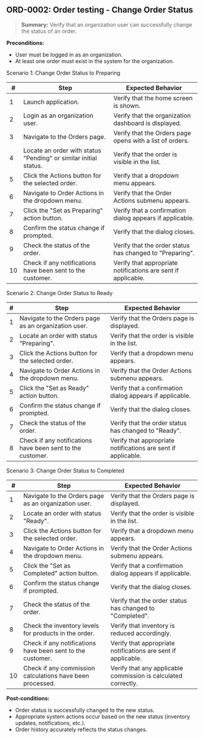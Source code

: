 ## **ORD-0002:** Order testing - Change Order Status

> **Summary:** Verify that an organization user can successfully change the status of an order.

**Preconditions:**

- User must be logged in as an organization.
- At least one order must exist in the system for the organization.

Scenario 1: Change Order Status to Preparing

| #   | Step                                                             | Expected Behavior                                             |
| --- | ---------------------------------------------------------------- | ------------------------------------------------------------- |
| 1   | Launch application.                                              | Verify that the home screen is shown.                         |
| 2   | Login as an organization user.                                   | Verify that the organization dashboard is displayed.          |
| 3   | Navigate to the Orders page.                                     | Verify that the Orders page opens with a list of orders.      |
| 4   | Locate an order with status "Pending" or similar initial status. | Verify that the order is visible in the list.                 |
| 5   | Click the Actions button for the selected order.                 | Verify that a dropdown menu appears.                          |
| 6   | Navigate to Order Actions in the dropdown menu.                  | Verify that the Order Actions submenu appears.                |
| 7   | Click the "Set as Preparing" action button.                      | Verify that a confirmation dialog appears if applicable.      |
| 8   | Confirm the status change if prompted.                           | Verify that the dialog closes.                                |
| 9   | Check the status of the order.                                   | Verify that the order status has changed to "Preparing".      |
| 10  | Check if any notifications have been sent to the customer.       | Verify that appropriate notifications are sent if applicable. |

Scenario 2: Change Order Status to Ready

| #   | Step                                                       | Expected Behavior                                             |
| --- | ---------------------------------------------------------- | ------------------------------------------------------------- |
| 1   | Navigate to the Orders page as an organization user.       | Verify that the Orders page is displayed.                     |
| 2   | Locate an order with status "Preparing".                   | Verify that the order is visible in the list.                 |
| 3   | Click the Actions button for the selected order.           | Verify that a dropdown menu appears.                          |
| 4   | Navigate to Order Actions in the dropdown menu.            | Verify that the Order Actions submenu appears.                |
| 5   | Click the "Set as Ready" action button.                    | Verify that a confirmation dialog appears if applicable.      |
| 6   | Confirm the status change if prompted.                     | Verify that the dialog closes.                                |
| 7   | Check the status of the order.                             | Verify that the order status has changed to "Ready".          |
| 8   | Check if any notifications have been sent to the customer. | Verify that appropriate notifications are sent if applicable. |

Scenario 3: Change Order Status to Completed

| #   | Step                                                       | Expected Behavior                                              |
| --- | ---------------------------------------------------------- | -------------------------------------------------------------- |
| 1   | Navigate to the Orders page as an organization user.       | Verify that the Orders page is displayed.                      |
| 2   | Locate an order with status "Ready".                       | Verify that the order is visible in the list.                  |
| 3   | Click the Actions button for the selected order.           | Verify that a dropdown menu appears.                           |
| 4   | Navigate to Order Actions in the dropdown menu.            | Verify that the Order Actions submenu appears.                 |
| 5   | Click the "Set as Completed" action button.                | Verify that a confirmation dialog appears if applicable.       |
| 6   | Confirm the status change if prompted.                     | Verify that the dialog closes.                                 |
| 7   | Check the status of the order.                             | Verify that the order status has changed to "Completed".       |
| 8   | Check the inventory levels for products in the order.      | Verify that inventory is reduced accordingly.                  |
| 9   | Check if any notifications have been sent to the customer. | Verify that appropriate notifications are sent if applicable.  |
| 10  | Check if any commission calculations have been processed.  | Verify that any applicable commission is calculated correctly. |

**Post-conditions:**

- Order status is successfully changed to the new status.
- Appropriate system actions occur based on the new status (inventory updates, notifications, etc.).
- Order history accurately reflects the status changes.
